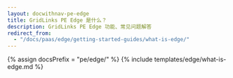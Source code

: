 ```yaml
---
layout: docwithnav-pe-edge
title: GridLinks PE Edge 是什么？
description: GridLinks PE Edge 功能、常见问题解答
redirect_from:
  - "/docs/paas/edge/getting-started-guides/what-is-edge/"
---
```


{% assign docsPrefix = "pe/edge/" %}
{% include templates/edge/what-is-edge.md %}